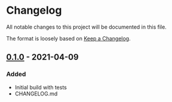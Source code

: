 # Changelog

All notable changes to this project will be documented in this file.

The format is loosely based on
[Keep a Changelog](https://keepachangelog.com/en/1.0.0/).

## [0.1.0] - 2021-04-09

### Added

- Initial build with tests
- CHANGELOG.md

[0.1.0]: https://github.com/taylor-vann/sheetcake/v0.1
